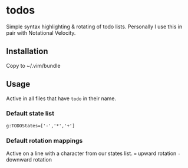 # todos

Simple syntax highlighting & rotating of todo lists.
Personally I use this in pair with Notational Velocity.

## Installation

Copy to ~/.vim/bundle

## Usage

Active in all files that have `todo` in their name.

### Default state list
    g:TODOStates=['-','*','+']

### Default rotation mappings

Active on a line with a character from our states list.
    `=` upward rotation
    `-` downward rotation
